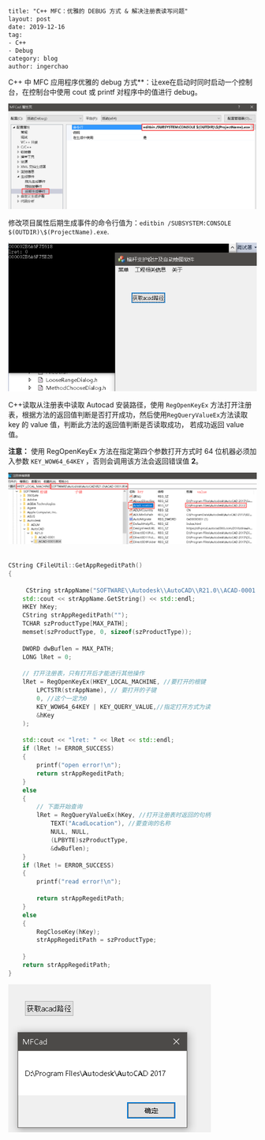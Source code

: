 ```
title: "C++ MFC：优雅的 DEBUG 方式 & 解决注册表读写问题"
layout: post
date: 2019-12-16
tag:
- C++
- Debug
category: blog
author: ingerchao
```

C++ 中 MFC 应用程序优雅的 debug 方式**：让exe在启动时同时启动一个控制台，在控制台中使用 cout 或 printf 对程序中的值进行 debug。

![1576503344334](./../assets\images\program\bolt/1576503344334.png)

修改项目属性后期生成事件的命令行值为：`editbin /SUBSYSTEM:CONSOLE $(OUTDIR)\$(ProjectName).exe`.

![MFC DEBUG](./../assets\images\program\bolt/1576503427125.png)

C++读取从注册表中读取 Autocad 安装路径，使用 `RegOpenKeyEx` 方法打开注册表，根据方法的返回值判断是否打开成功，然后使用`RegQueryValueEx`方法读取 key 的 value 值，判断此方法的返回值判断是否读取成功， 若成功返回 value值。

**注意：** 使用 RegOpenKeyEx 方法在指定第四个参数打开方式时 64 位机器必须加入参数 `KEY_WOW64_64KEY` ，否则会调用该方法会返回错误值 **2**。 

![1576502674386](./../assets\images\program\bolt/1576502674386.png)

```c++

CString CFileUtil::GetAppRegeditPath()
{
	
	 CString strAppName("SOFTWARE\\Autodesk\\AutoCAD\\R21.0\\ACAD-0001:804");
	std::cout << strAppName.GetString() << std::endl;
	HKEY hKey;
	CString strAppRegeditPath("");
	TCHAR szProductType[MAX_PATH];
	memset(szProductType, 0, sizeof(szProductType));

	DWORD dwBuflen = MAX_PATH;
	LONG lRet = 0;

	// 打开注册表，只有打开后才能进行其他操作
	lRet = RegOpenKeyEx(HKEY_LOCAL_MACHINE, //要打开的根键
		LPCTSTR(strAppName), // 要打开的子键
		0, //这个一定为0
		KEY_WOW64_64KEY | KEY_QUERY_VALUE,//指定打开方式为读
		&hKey
	);

	std::cout << "lret: " << lRet << std::endl;
	if (lRet != ERROR_SUCCESS)
	{
		printf("open error!\n");
		return strAppRegeditPath;
	}
	else
	{
		// 下面开始查询
		lRet = RegQueryValueEx(hKey, //打开注册表时返回的句柄
			TEXT("AcadLocation"), //要查询的名称
			NULL, NULL,
			(LPBYTE)szProductType,
			&dwBuflen);
	}
	if (lRet != ERROR_SUCCESS)
	{
		printf("read error!\n");

		return strAppRegeditPath;
	}
	else
	{
		RegCloseKey(hKey);
		strAppRegeditPath = szProductType;

	}
	return strAppRegeditPath;
}

```

![1576503143373](./../assets\images\program\bolt/1576503143373.png)

